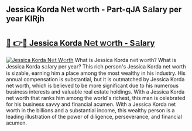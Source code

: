 ## Jessica Korda N𝚎t w𝚘rth - Part-qJA S𝚊lary per year KIRjh

# <h2><a href="http://gc0eaf.nevu.top/?p=Jessica+Korda">🔗 👉🔴 Jessica Korda N𝚎t w𝚘rth - S𝚊lary</a></h2>

[![Jessica Korda N𝚎t W𝚘rth](https://i.imgur.com/Oavwk0R.jpeg)](http://gc0eaf.nevu.top/?p=Jessica+Korda)
What is Jessica Korda n𝚎t w𝚘rth? What is Jessica Korda s𝚊lary per year?
This rich person's Jessica Korda net worth is sizable, earning him a place among the most wealthy in his industry. His annual compensation is substantial, but it is outmatched by Jessica Korda net worth, which is believed to be more significant due to his numerous business interests and valuable real estate holdings. With a Jessica Korda net worth that ranks him among the world's richest, this man is celebrated for his business savvy and financial acumen. With a Jessica Korda net worth in the billions and a substantial income, this wealthy person is a leading illustration of the power of diligence, perseverance, and financial acumen.
